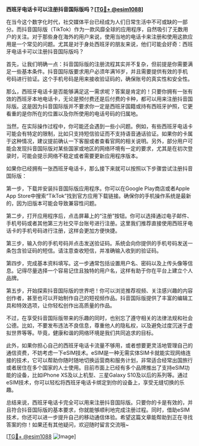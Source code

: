 **西班牙电话卡可以注册抖音国际版吗？[[TG💪+ @esim1088](https://t.me/s/esim1088)]**

在当今这个数字化时代，社交媒体平台已经成为人们日常生活中不可或缺的一部分。而抖音国际版（TikTok）作为一款风靡全球的应用程序，自然吸引了无数用户的关注。对于那些身在海外的用户来说，使用当地的电话卡来注册和使用这款应用是一个常见的问题。尤其是对于身处西班牙的朋友来说，他们可能会好奇：西班牙电话卡可以注册抖音国际版吗？

首先，让我们明确一点：抖音国际版的注册流程其实并不复杂，但前提是你需要满足一些基本条件。抖音国际版要求用户必须年满16岁，并且需要提供有效的手机号码进行验证。这个手机号码是用来接收验证码的，确保账号的真实性和安全性。

那么，西班牙电话卡是否能够满足这一需求呢？答案是肯定的！只要你拥有一张有效的西班牙本地电话卡，无论是预付费还是后付费的卡种，都可以用来注册抖音国际版。这是因为抖音国际版并不要求你一定是西班牙国籍或持有西班牙护照，它更看重的是你所在的位置以及你所使用的电话号码的归属地。

当然，在实际操作过程中，你可能还会遇到一些小问题。例如，有些西班牙电话卡可能会有特定的限制，比如只支持短信验证而不支持语音通话验证。如果你的卡属于这种情况，建议提前确认一下客服或者查看官网的相关说明。另外，部分用户可能会发现抖音国际版对某些国家或地区的网络环境有一定的要求，尤其是在初次登录时，可能会提示网络不稳定或者需要更新应用程序版本。

如果你已经拥有一张西班牙电话卡，那么接下来就可以按照以下步骤尝试注册抖音国际版：

第一步，下载并安装抖音国际版应用程序。你可以在Google Play商店或者Apple App Store中搜索“TikTok”找到官方应用下载链接。确保你的手机操作系统是最新的，因为旧版本可能会导致兼容性问题。

第二步，打开应用程序后，点击屏幕上的“注册”按钮。你可以选择通过电子邮件、手机号码或者其他第三方社交平台账号进行注册。这里我们推荐直接使用西班牙电话卡的手机号码进行注册，这样会更加方便快捷。

第三步，输入你的手机号码并点击发送验证码。系统会向你提供的手机号码发送一条包含验证码的短信。请注意查收短信，并准确输入收到的验证码。

第四步，完成基本资料填写。这一步通常包括设置用户名、密码以及上传头像等信息。记得尽量选择一个容易记住且独特的用户名，这样有助于你在平台上建立个人品牌。

第五步，开始探索抖音国际版的世界吧！你可以浏览推荐视频、关注感兴趣的内容创作者，甚至也可以开始制作自己的短视频作品。抖音国际版提供了丰富的编辑工具和特效选项，让你轻松创作出高质量的作品。

不过，在享受抖音国际版带来的乐趣的同时，也别忘了遵守相关的法律法规和社会公德。比如，不要发布违法不良信息，尊重他人的隐私权，以及避免过度沉迷于虚拟世界等等。毕竟，健康和谐的网络环境是我们共同追求的目标。

此外，如果你担心自己的西班牙电话卡流量不够用，或者想要更灵活地管理自己的通信资费，不妨考虑一下eSIM技术。eSIM是一种无需实体SIM卡就能实现网络连接的技术，它可以帮助你随时随地切换运营商和服务计划，非常适合经常出国旅行或者居住在多个国家的人士使用。目前市面上已经有多个品牌推出了支持eSIM功能的设备，比如iPhone XS及以上机型、三星Galaxy S10及以后的系列等。通过eSIM技术，你可以轻松将西班牙电话卡绑定到你的设备上，享受无缝切换的乐趣。

总结来说，西班牙电话卡完全可以用来注册抖音国际版。只要你的卡是有效的，并且符合抖音国际版的基本要求，你就能够顺利地完成注册过程。同时，借助eSIM技术，你还可以进一步提升自己的移动通信体验。希望这篇文章能帮助到正在寻找答案的你！如果还有其他疑问，欢迎随时留言交流哦~

[[TG💪+ @esim1088](https://t.me/s/esim1088) ![Image](https://i.postimg.cc/4NQfJmqS/Snipaste-2025-05-13-00-14-12.png)]